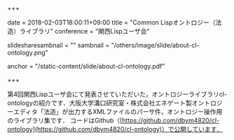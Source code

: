 +++

date = 2018-02-03T18:00:11+09:00
title = "Common Lispオントロジー（法造）ライブラリ"
conference = "関西Lispユーザ会"

slidesharesambnail = ""
sambnail = "/others/image/slide/about-cl-ontology.png"

anchor = "/static-content/slide/about-cl-ontology.pdf"

+++

第4回関西Lispユーザ会にて発表させていただいた，オントロジーライブラリcl-ontologyの紹介です．大阪大学溝口研究室・株式会社エネゲート製オントロジーエディタ「法造」が出力するXMLファイルのパーサ件，オントロジー操作用のライブラリ集です．
コードはGithub（[https://github.com/dbym4820/cl-ontology](https://github.com/dbym4820/cl-ontology)）で公開しています．


